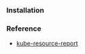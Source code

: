 ### Installation

### Reference
* [kube-resource-report](https://codeberg.org/hjacobs/kube-resource-report)
